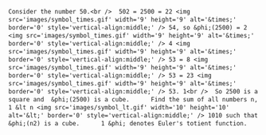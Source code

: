     Consider the number 50.<br />  502 = 2500 = 22 <img src='images/symbol_times.gif' width='9' height='9' alt='&times;' border='0' style='vertical-align:middle;' /> 54, so &phi;(2500) = 2 <img src='images/symbol_times.gif' width='9' height='9' alt='&times;' border='0' style='vertical-align:middle;' /> 4 <img src='images/symbol_times.gif' width='9' height='9' alt='&times;' border='0' style='vertical-align:middle;' /> 53 = 8 <img src='images/symbol_times.gif' width='9' height='9' alt='&times;' border='0' style='vertical-align:middle;' /> 53 = 23 <img src='images/symbol_times.gif' width='9' height='9' alt='&times;' border='0' style='vertical-align:middle;' /> 53. 1<br />  So 2500 is a square and  &phi;(2500) is a cube.      Find the sum of all numbers n, 1 &lt n <img src='images/symbol_lt.gif' width='10' height='10' alt='&lt;' border='0' style='vertical-align:middle;' /> 1010 such that &phi;(n2) is a cube.      1 &phi; denotes Euler's totient function.          
